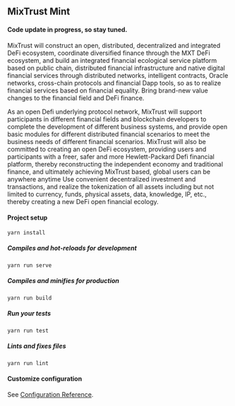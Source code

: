 ## MixTrust Mint

#### Code update in progress, so stay tuned.
MixTrust will construct an open, distributed, decentralized and integrated DeFi ecosystem, coordinate diversified finance through the MXT DeFi ecosystem, and build an integrated financial ecological service platform based on public chain, distributed financial infrastructure and native digital financial services through distributed networks, intelligent contracts, Oracle networks, cross-chain protocols and financial Dapp tools, so as to realize financial services based on financial equality. Bring brand-new value changes to the financial field and DeFi finance.
 
As an open Defi underlying protocol network, MixTrust will support participants in different financial fields and blockchain developers to complete the development of different business systems, and provide open basic modules for different distributed financial scenarios to meet the business needs of different financial scenarios.
MixTrust will also be committed to creating an open DeFi ecosystem, providing users and participants with a freer, safer and more Hewlett-Packard Defi financial platform, thereby reconstructing the independent economy and traditional finance, and ultimately achieving MixTrust based, global users can be anywhere anytime Use convenient decentralized investment and transactions, and realize the tokenization of all assets including but not limited to currency, funds, physical assets, data, knowledge, IP, etc., thereby creating a new DeFi open financial ecology.

#### Project setup
```
yarn install
```

##### Compiles and hot-reloads for development
```
yarn run serve
```

##### Compiles and minifies for production
```
yarn run build
```

##### Run your tests
```
yarn run test
```

##### Lints and fixes files
```
yarn run lint
```

#### Customize configuration
See [Configuration Reference](https://cli.vuejs.org/config/).
